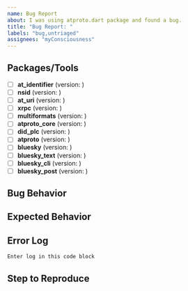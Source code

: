 ```yaml
---
name: Bug Report
about: I was using atproto.dart package and found a bug.
title: "Bug Report: "
labels: "bug,untriaged"
assignees: "myConsciousness"
---
```


## Packages/Tools

- [ ] **at_identifier** (version: )
- [ ] **nsid** (version: )
- [ ] **at_uri** (version: )
- [ ] **xrpc** (version: )
- [ ] **multiformats** (version: )
- [ ] **atproto_core** (version: )
- [ ] **did_plc** (version: )
- [ ] **atproto** (version: )
- [ ] **bluesky** (version: )
- [ ] **bluesky_text** (version: )
- [ ] **bluesky_cli** (version: )
- [ ] **bluesky_post** (version: )

## Bug Behavior

## Expected Behavior

## Error Log

```bash
Enter log in this code block
```

## Step to Reproduce
